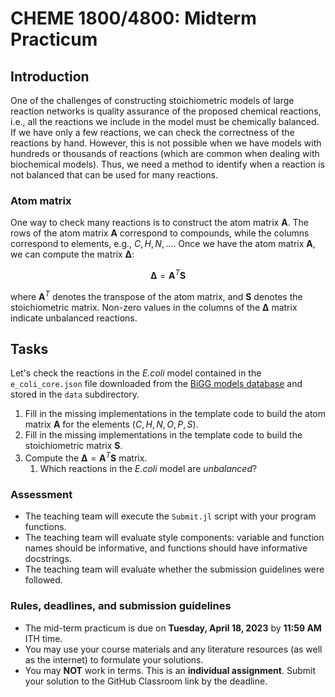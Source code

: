 # CHEME 1800/4800: Midterm Practicum

## Introduction
One of the challenges of constructing stoichiometric models of large reaction networks is quality assurance of the proposed chemical reactions, i.e., all the reactions we include in the model must be chemically balanced. If we have only a few reactions, we can check the correctness of the reactions by hand. However, this is not possible when we have models with hundreds or thousands of reactions (which are common when dealing with biochemical models). Thus, we need a method to identify when a reaction is not balanced that can be used for many reactions.

### Atom matrix
One way to check many reactions is to construct the atom matrix $\mathbf{A}$. The rows of the atom matrix $\mathbf{A}$ correspond to compounds, while the columns correspond to elements, e.g., $C,H,N,\dots$. Once we have the atom matrix $\mathbf{A}$, we can compute the matrix $\mathbf{\Delta}$:

$$
\mathbf{\Delta} = \mathbf{A}^{T}\mathbf{S}
$$

where $\mathbf{A}^{T}$ denotes the transpose of the atom matrix, and $\mathbf{S}$ denotes the stoichiometric matrix. Non-zero values in the columns of the $\mathbf{\Delta}$ matrix indicate unbalanced reactions. 

## Tasks
Let's check the reactions in the _E.coli_ model contained in the `e_coli_core.json` file downloaded from the [BiGG models database](http://bigg.ucsd.edu/models/e_coli_core) and stored in the `data` subdirectory.

1. Fill in the missing implementations in the template code to build the atom matrix $\mathbf{A}$ for the elements $\left(C,H,N,O,P,S)$.
1. Fill in the missing implementations in the template code to build the stoichiometric matrix $\mathbf{S}$.
1. Compute the $\mathbf{\Delta} = \mathbf{A}^{T}\mathbf{S}$ matrix. 
    1. Which reactions in the _E.coli_ model are _unbalanced_?

### Assessment
* The teaching team will execute the `Submit.jl` script with your program functions. 
* The teaching team will evaluate style components: variable and function names should be informative, and functions should have informative docstrings. 
* The teaching team will evaluate whether the submission guidelines were followed.

### Rules, deadlines, and submission guidelines
* The mid-term practicum is due on __Tuesday, April 18, 2023__ by __11:59 AM__ ITH time. 
* You may use your course materials and any literature resources (as well as the internet) to formulate your solutions.
* You may __NOT__ work in terms. This is an __individual assignment__. Submit your solution to the GitHub Classroom link by the deadline. 